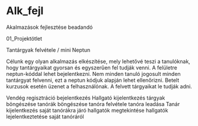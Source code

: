 # Alk_fejl
Akalmazások fejlesztése beadandó

01_Projektötlet

Tantárgyak felvétele / mini Neptun

Célunk egy olyan alkalmazás elkészítése, mely lehetővé teszi a tanulóknak, hogy tantárgyaikat gyorsan és egyszerűen fel tudják venni. A felületre neptun-kóddal lehet bejelentkezni.
Nem minden tanuló jogosult minden tantárgyat felvenni, ezt a neptun kódjuk alapján lehet ellenőrizni.
Betelt kurzusok esetén üzenet a felhasználónak. A felvett tárgyaikat le tudják adni. 

Vendég
  regisztráció
  bejelentkezés
Hallgató
  kijelentkezés
  tárgyak böngészése
  tanórák böngészése
  tanóra felvétele
  tanóra leadása
Tanár
  kijelentkezés
  saját tanórákra járó hallgatók megtekintése
  hallgatók lejelentkeztetése saját tanóráról
  
  
